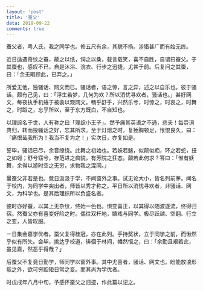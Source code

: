 ```yaml
---
layout: 'post'
title: '蚕父'
data: 2018-09-22
comments: true
---
```

蚕父者，粤人氏，我之同学也。修五尺有余，其貌不扬。涉猎甚广而有始无终。

近日适遇奇纹之蚕，蔽之以纸，饲之以桑，载言载笑，喜不自胜，自谓曰蚕父。于其蚕也，感叹不已，自是沐浴、浣衣、行步之迅捷，尤甚于前。后复问之其蚕，曰：「余无暇顾此，已弃之。」

所爱无他，独骚话、网文而已。骚话者，语之惊，言之异，述之以自乐也。彼于骚话，颇有己见，曰：「浮生若梦，几何为欢？所以消忧寻欢者，骚话也。」甚好网文，每夜执手机蜷于被衾以观网文。畅乎舒乎，兴然乐兮，时惊之，时哀之，时舞之，时蹈之，忘乎所以，至于东方既白，不自知也。

以理综名于世，人有称之曰「理综小王子」。然予痛其英语之不通，悲夫！每赍词典归，转而投骚话之好，忘其所求。至于灯熄之时，复捶胸顿足，怅恨良久，曰：「痛恨哉我所为！我当不复为之！」实次日，亦复如是。

誓毕，骚话已尽，余音缭绕。此舞之初始也。若妖若魅，似颠似痴，环之若蛇，扭之如蚓；舒兮窈兮，存范进之疯貌，有芳院之狂态。颠若此何求？答曰：「惟有妖舞，余得以游时空之无穷，求物我之混同。」

曩蚕父非若是也。竟日汲汲于学，不闻窗外之事。试无论大小，皆名列前茅。闻名于校内，为同学中突出者，师皆以秀才称之。平日所以消忧寻欢者，非骚话、网文，为科学也。是其后理综所以负盛名者。

彼时亦好蚕，以其上无杂纹，终始一色也。惧变喜正，以其得以随波逐流，终得归宿。然蚕父亦有喜变好险之时。偶往双杆地，嬉戏与同学。极尽跃越、空翻、行立之变，人皆叹服。

一日集会嘉学优者。蚕父复得桂冠，亦在此列。手持奖状，立于同学之前，而愀然乎似有所失。会毕，挑达乎校道，徘徊于林间，幡然悟之，曰：「余勤且艰若此，虽见嘉，然恶乎得哉？」

后蚕父不复竟日勤学，师同学以窗外事。其中尤喜者，骚话、网文也。盼能放浪形骸之外，欲可穷蹈矩日常之变。而其尚为学优者。

时戊戌年八月中旬，予感怀蚕父之旧迹，作此篇以记之。
